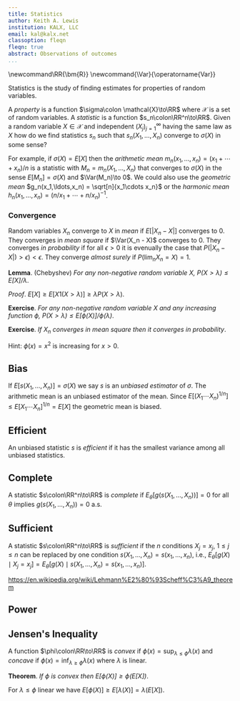 ```yaml
---
title: Statistics
author: Keith A. Lewis
institution: KALX, LLC
email: kal@kalx.net
classoption: fleqn
fleqn: true
abstract: Observations of outcomes
...
```


\newcommand\RR{\bm{R}}
\newcommand{\Var}{\operatorname{Var}}

Statistics is the study of finding estimates for properties of random variables.

A _property_ is a function $\sigma\colon \mathcal{X}\to\RR$
where $\mathcal{X}$ is a set of random variables.
A _statistic_ is a function $s_n\colon\RR^n\to\RR$.
Given a random variable $X\in\mathcal{X}$ and independent $(X_j)_{j=1}^\infty$ having the same law
as $X$ how do we find statistics $s_n$ such that
$s_n(X_1,\ldots,X_n)$ converge to $\sigma(X)$ in some sense?

For example, if $\sigma(X) = E[X]$ then the _arithmetic mean_
$m_n(x_1,\ldots,x_n) = (x_1 + \cdots + x_n)/n$ is a statistic with $M_n =
m_n(X_1,\ldots,X_n)$ that converges to $\sigma(X)$ in the sense $E[M_n] =
\sigma(X)$ and $\Var(M_n)\to 0$.  We could also use the _geometric mean_
$g_n(x_1,\ldots,x_n) = \sqrt[n]{x_1\cdots x_n}$ or the _harmonic mean_
$h_n(x_1,\ldots,x_n) = (n/x_1 + \cdots + n/x_n)^{-1}$.

### Convergence

Random variables $X_n$ converge to $X$ in _mean_ if
$E[|X_n - X|]$ converges to 0. They converges in _mean square_ if
$\Var(X_n - X)$ converges to 0.
They converges _in probability_ if for all $\epsilon > 0$ it is evenually
the case that $P(|X_n - X|) > \epsilon) < \epsilon$.
They converge _almost surely_ if $P(\lim_n X_n = X) = 1$.

__Lemma__. (Chebyshev) _For any non-negative random variable $X$, $P(X > \lambda) \le E[X]/\lambda$_.

_Proof_. $E[X] \ge E[X 1(X > \lambda)] \ge \lambda P(X > \lambda)$.

__Exercise__. _For any non-negative random variable $X$ and any increasing function $\phi$,
$P(X > \lambda) \le E[\phi(X)]/\phi(\lambda)$_.

__Exercise__. _If $X_n$ converges in mean square then it converges in probability_.

Hint: $\phi(x) = x^2$ is increasing for $x > 0$.

## Bias

If $E[s(X_1,\ldots,X_n)] = \sigma(X)$ we say $s$ is an _unbiased_
_estimator_ of $\sigma$. The arithmetic mean is an unbiased estimator of the mean.
Since $E[(X_1\cdots X_n)^{1/n}] \le E[X_1\cdots X_n]^{1/n} = E[X]$ the geometric
mean is biased.

## Efficient

An unbiased statistic $s$ is _efficient_ if it has the smallest variance
among all unbiased statistics.

## Complete

A statistic $s\colon\RR^n\to\RR$ is _complete_ if
$E_\theta[g(s(X_1,\ldots,X_n))] = 0$ for all $\theta$ implies $g(s(X_1,\ldots,X_n)) = 0$ a.s.

## Sufficient

A statistic $s\colon\RR^n\to\RR$ is _sufficient_ if the $n$ conditions $X_j = x_j$, $1\le j\le n$
can be replaced by one condition $s(X_1,\ldots,X_n) = s(x_1,\ldots,x_n)$, i.e.,
$E_\theta[g(X)\mid X_j = x_j] = E_\theta[g(X)\mid s(X_1,\ldots,X_n) = s(x_1,\ldots,x_n)]$.

https://en.wikipedia.org/wiki/Lehmann%E2%80%93Scheff%C3%A9_theorem

## Power

## Jensen's Inequality

A function $\phi\colon\RR\to\RR$ is _convex_ if $\phi(x) = \sup_{\lambda\le\phi} \lambda(x)$
and _concave_ if $\phi(x) = \inf_{\lambda\ge\phi} \lambda(x)$
where $\lambda$ is linear.

__Theorem__. _If $\phi$ is convex then $E[\phi(X)] \ge \phi(E[X])$_.

For $\lambda\le\phi$ linear we have $E[\phi(X)] \ge E[\lambda(X)] = \lambda(E[X])$.
